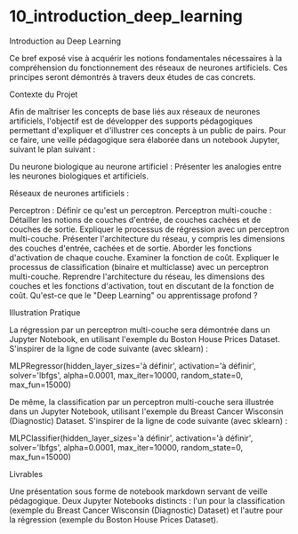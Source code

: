 # 10_introduction_deep_learning

Introduction au Deep Learning

Ce bref exposé vise à acquérir les notions fondamentales nécessaires à la compréhension du fonctionnement des réseaux de neurones artificiels. Ces principes seront démontrés à travers deux études de cas concrets.

Contexte du Projet

Afin de maîtriser les concepts de base liés aux réseaux de neurones artificiels, l'objectif est de développer des supports pédagogiques permettant d'expliquer et d'illustrer ces concepts à un public de pairs. Pour ce faire, une veille pédagogique sera élaborée dans un notebook Jupyter, suivant le plan suivant :

Du neurone biologique au neurone artificiel : Présenter les analogies entre les neurones biologiques et artificiels.

Réseaux de neurones artificiels :

Perceptron : Définir ce qu'est un perceptron.
Perceptron multi-couche :
Détailler les notions de couches d'entrée, de couches cachées et de couches de sortie.
Expliquer le processus de régression avec un perceptron multi-couche.
Présenter l'architecture du réseau, y compris les dimensions des couches d'entrée, cachées et de sortie.
Aborder les fonctions d'activation de chaque couche.
Examiner la fonction de coût.
Expliquer le processus de classification (binaire et multiclasse) avec un perceptron multi-couche.
Reprendre l'architecture du réseau, les dimensions des couches et les fonctions d'activation, tout en discutant de la fonction de coût.
Qu'est-ce que le "Deep Learning" ou apprentissage profond ?

Illustration Pratique

La régression par un perceptron multi-couche sera démontrée dans un Jupyter Notebook, en utilisant l'exemple du Boston House Prices Dataset. S'inspirer de la ligne de code suivante (avec sklearn) :

MLPRegressor(hidden_layer_sizes='à définir', activation='à définir', solver='lbfgs', alpha=0.0001, max_iter=10000, random_state=0, max_fun=15000)

De même, la classification par un perceptron multi-couche sera illustrée dans un Jupyter Notebook, utilisant l'exemple du Breast Cancer Wisconsin (Diagnostic) Dataset. S'inspirer de la ligne de code suivante (avec sklearn) :

MLPClassifier(hidden_layer_sizes='à définir', activation='à définir', solver='lbfgs', alpha=0.0001, max_iter=10000, random_state=0, max_fun=15000)

Livrables

Une présentation sous forme de notebook markdown servant de veille pédagogique.
Deux Jupyter Notebooks distincts : l'un pour la classification (exemple du Breast Cancer Wisconsin (Diagnostic) Dataset) et l'autre pour la régression (exemple du Boston House Prices Dataset).





